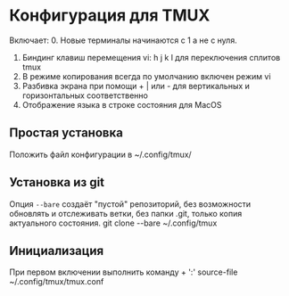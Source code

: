 # Конфигурация для TMUX

Включает:
0. Новые терминалы начинаются с 1 а не с нуля.
1. Биндинг клавиш перемещения vi: h j k l для переключения сплитов tmux
2. В режиме копирования всегда по умолчанию включен режим vi
3. Разбивка экрана при помощи <leader> + | или - для вертикальных и горизонтальных соответственно
4. Отображение языка в строке состояния для MacOS

## Простая установка
Положить файл конфигурации в ~/.config/tmux/

## Установка из git
Опция `--bare` создаёт "пустой" репозиторий, без возможности обновлять и отслеживать ветки, без папки .git, только копия актуального состояния.
    git clone --bare <url> ~/.config/tmux

## Инициализация
При первом включении выполнить команду <leader> + ':'
    source-file ~/.config/tmux/tmux.conf

